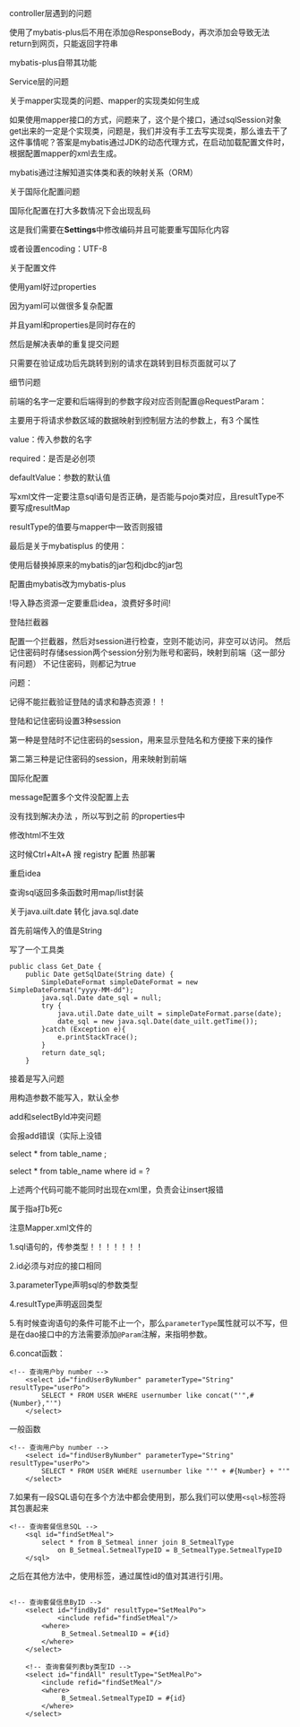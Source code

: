 controller层遇到的问题

使用了mybatis-plus后不用在添加@ResponseBody，再次添加会导致无法return到网页，只能返回字符串

mybatis-plus自带其功能

Service层的问题

关于mapper实现类的问题、mapper的实现类如何生成

如果使用mapper接口的方式，问题来了，这个是个接口，通过sqlSession对象get出来的一定是个实现类，问题是，我们并没有手工去写实现类，那么谁去干了这件事情呢？答案是mybatis通过JDK的动态代理方式，在启动加载配置文件时，根据配置mapper的xml去生成。

mybatis通过注解知道实体类和表的映射关系（ORM）

关于国际化配置问题

国际化配置在打大多数情况下会出现乱码

这是我们需要在**Settings**中修改编码并且可能要重写国际化内容

或者设置encoding：UTF-8

关于配置文件

使用yaml好过properties

因为yaml可以做很多复杂配置

并且yaml和properties是同时存在的

然后是解决表单的重复提交问题

只需要在验证成功后先跳转到别的请求在跳转到目标页面就可以了



细节问题

前端的名字一定要和后端得到的参数字段对应否则配置@RequestParam：

主要用于将请求参数区域的数据映射到控制层方法的参数上，有3 个属性

value：传入参数的名字

required：是否是必创项

defaultValue：参数的默认值

写xml文件一定要注意sql语句是否正确，是否能与pojo类对应，且resultType不要写成resultMap

resultType的值要与mapper中一致否则报错



最后是关于mybatisplus 的使用：

使用后替换掉原来的mybatis的jar包和jdbc的jar包

配置由mybatis改为mybatis-plus





!导入静态资源一定要重启idea，浪费好多时间!



登陆拦截器

配置一个拦截器，然后对session进行检查，空则不能访问，非空可以访问。
然后记住密码时存储session两个session分别为账号和密码，映射到前端（这一部分有问题）
不记住密码，则都记为true

问题：

记得不能拦截验证登陆的请求和静态资源！！



登陆和记住密码设置3种session

第一种是登陆时不记住密码的session，用来显示登陆名和方便接下来的操作

第二第三种是记住密码的session，用来映射到前端



国际化配置

message配置多个文件没配置上去

没有找到解决办法 ，所以写到之前 的properties中





修改html不生效

这时候Ctrl+Alt+A  搜 registry 配置 热部署

重启idea



查询sql返回多条函数时用map/list封装



关于java.uilt.date 转化 java.sql.date

首先前端传入的值是String

写了一个工具类

```
public class Get_Date {
    public Date getSqlDate(String date) {
        SimpleDateFormat simpleDateFormat = new SimpleDateFormat("yyyy-MM-dd");
        java.sql.Date date_sql = null;
        try {
            java.util.Date date_uilt = simpleDateFormat.parse(date);
            date_sql = new java.sql.Date(date_uilt.getTime());
        }catch (Exception e){
            e.printStackTrace();
        }
        return date_sql;
    }
```

接着是写入问题

用构造参数不能写入，默认全参



add和selectById冲突问题

会报add错误（实际上没错

select * from table_name ;

select * from table_name where id = ?

上述两个代码可能不能同时出现在xml里，负责会让insert报错

属于指a打b死c







注意Mapper.xml文件的

1.sql语句的，传参类型！！！！！！！

2.id必须与对应的接口相同

3.parameterType声明sql的参数类型

4.resultType声明返回类型

5.有时候查询语句的条件可能不止一个，那么`parameterType`属性就可以不写，但是在dao接口中的方法需要添加`@Param`注解，来指明参数。

6.concat函数：

```
<!-- 查询用户by number -->
	<select id="findUserByNumber" parameterType="String" resultType="userPo">
		SELECT * FROM USER WHERE usernumber like concat("'",#{Number},"'")
	</select>
```

一般函数

```
<!-- 查询用户by number -->
	<select id="findUserByNumber" parameterType="String" resultType="userPo">
		SELECT * FROM USER WHERE usernumber like "'" + #{Number} + "'"
	</select>
```

7.如果有一段SQL语句在多个方法中都会使用到，那么我们可以使用`<sql>`标签将其包裹起来

```
<!-- 查询套餐信息SQL -->
	<sql id="findSetMeal">
		select * from B_Setmeal inner join B_SetmealType 
			on B_Setmeal.SetmealTypeID = B_SetmealType.SetmealTypeID
	</sql>
```

之后在其他方法中，使用<include>标签，通过属性id的值对其进行引用。

```

<!-- 查询套餐信息ByID -->
	<select id="findById" resultType="SetMealPo">
			<include refid="findSetMeal"/>
		<where>
			 B_Setmeal.SetmealID = #{id}
		</where>
	</select>
	
	<!-- 查询套餐列表by类型ID -->
	<select id="findAll" resultType="SetMealPo">
		<include refid="findSetMeal"/>
		<where>
			 B_Setmeal.SetmealTypeID = #{id}
		</where>
	</select>
```

